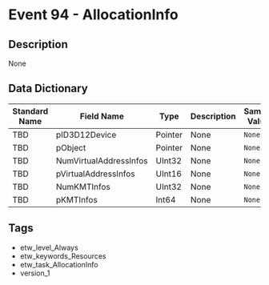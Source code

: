 # Event 94 - AllocationInfo

## Description
None

## Data Dictionary
|Standard Name|Field Name|Type|Description|Sample Value|
|---|---|---|---|---|
|TBD|pID3D12Device|Pointer|None|`None`|
|TBD|pObject|Pointer|None|`None`|
|TBD|NumVirtualAddressInfos|UInt32|None|`None`|
|TBD|pVirtualAddressInfos|UInt16|None|`None`|
|TBD|NumKMTInfos|UInt32|None|`None`|
|TBD|pKMTInfos|Int64|None|`None`|

## Tags
* etw_level_Always
* etw_keywords_Resources
* etw_task_AllocationInfo
* version_1